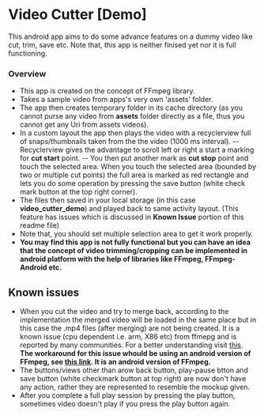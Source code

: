 

# Video Cutter [Demo]
This android app aims to do some advance features on a dummy video like cut, trim, save etc. Note that, this app is neither finised yet nor it is full functioning.

### Overview
- This app is created on the concept of FFmpeg library.
- Takes a sample video from apps's very own 'assets' folder.
- The app then creates temporary folder in its cache directory (as you cannot purse any video from **assets** folder directly as a file, thus you cannot get any Uri from assets videos).
- In a custom layout the app then plays the video with a recyclerview full of snaps/thumbnails taken from the the video (1000 ms interval).
-- Recyclerview gives the advantage to scroll left or right a start a marking for **cut start** point.
-- You then put another mark as **cut stop** point and touch the selected area. When you touch the selected area (bounded by two or multiple cut points) the full area is marked as red rectangle and lets you do some operation by pressing the save button (white check mark button at the top right corner).
- The files then saved in your local storage (in this case **video_cutter_demo**) and played back to same activity layout. (This feature has issues which is discussed in **Known Issue** portion of this readme file)
- Note that, you should set multiple selection area to get it work properly.
- **You may find this app is not fully functional but you can have an idea that the concept of video trimming/cropping can be implemented in android platform with the help of libraries like FFmpeg, FFmpeg-Android etc.**

## Known issues
- When you cut the video and try to merge back, according to the implementation the merged video will be loaded in the same place but in this case the .mp4 files (after merging) are not being created. It is a known issue (cpu dependent i.e. arm, X86 etc) from ffmepg and is reported by many communities. For a better understanding visit [this](https://trac.ffmpeg.org/ticket/4928). **The workaround for this issue whould be using an android version of FFmpeg, see [this link](https://github.com/bravobit/FFmpeg-Android). It is an android version of FFmpeg.**
- The buttons/views other than arow back button, play-pause btton and save button (white checkmark button at top right) are now don't have any action, rather they are represented to resemble the mockup given.
- After you complete a full play session by pressing the play button, sometimes video doesn't play if you press the play button again.
